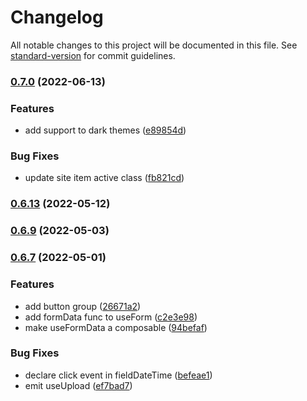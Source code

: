 # Changelog

All notable changes to this project will be documented in this file. See [standard-version](https://github.com/conventional-changelog/standard-version) for commit guidelines.

### [0.7.0](https://github.com/jesusantguerrero/atmosphere-ui/compare/v0.6.13...v0.7.1) (2022-06-13)


### Features

* add support to dark themes ([e89854d](https://github.com/jesusantguerrero/atmosphere-ui/commit/e89854dfde81697059cbc09a2fa45227f0c26f20))


### Bug Fixes

* update site item active class ([fb821cd](https://github.com/jesusantguerrero/atmosphere-ui/commit/fb821cdab15f3b7e38fcf75e76455aec3b061794))

### [0.6.13](https://github.com/jesusantguerrero/atmosphere-ui/compare/v0.6.12...v0.6.13) (2022-05-12)

### [0.6.9](https://github.com/jesusantguerrero/atmosphere-ui/compare/v0.6.7...v0.6.9) (2022-05-03)

### [0.6.7](https://github.com/jesusantguerrero/atmosphere-ui/compare/v0.6.6...v0.6.7) (2022-05-01)


### Features

* add button group ([26671a2](https://github.com/jesusantguerrero/atmosphere-ui/commit/26671a2d11418522b98bd92dd9b4254467ee0de1))
* add formData func to useForm ([c2e3e98](https://github.com/jesusantguerrero/atmosphere-ui/commit/c2e3e985706eb576d9cff5cec67302e0d8bd192e))
* make useFormData a composable ([94befaf](https://github.com/jesusantguerrero/atmosphere-ui/commit/94befaf7cd7df019ae995db7fd086154c6898059))


### Bug Fixes

* declare click event in fieldDateTime ([befeae1](https://github.com/jesusantguerrero/atmosphere-ui/commit/befeae1009c20c31ee920ab3ca9470fa5bdd00e9))
* emit useUpload ([ef7bad7](https://github.com/jesusantguerrero/atmosphere-ui/commit/ef7bad71f5bcca58a7bbbcec96801252dbff87c4))
